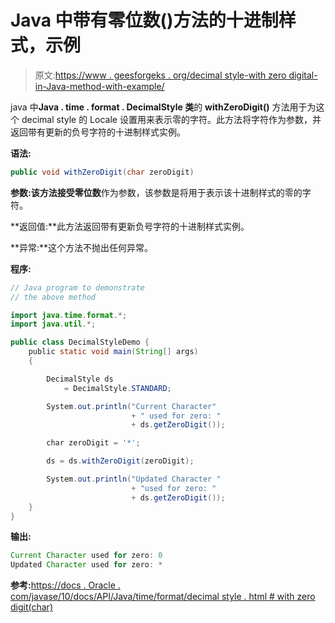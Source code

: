 # Java 中带有零位数()方法的十进制样式，示例

> 原文:[https://www . geesforgeks . org/decimal style-with zero digital-in-Java-method-with-example/](https://www.geeksforgeeks.org/decimalstyle-withzerodigit-method-in-java-with-example/)

java 中**Java . time . format . DecimalStyle 类**的 **withZeroDigit()** 方法用于为这个 decimal style 的 Locale 设置用来表示零的字符。此方法将字符作为参数，并返回带有更新的负号字符的十进制样式实例。

**语法:**

```java
public void withZeroDigit(char zeroDigit)

```

**参数:**该方法接受**零位数**作为参数，该参数是将用于表示该十进制样式的零的字符。

**返回值:**此方法返回带有更新负号字符的十进制样式实例。

**异常:**这个方法不抛出任何异常。

**程序:**

```java
// Java program to demonstrate
// the above method

import java.time.format.*;
import java.util.*;

public class DecimalStyleDemo {
    public static void main(String[] args)
    {

        DecimalStyle ds
            = DecimalStyle.STANDARD;

        System.out.println("Current Character"
                           + " used for zero: "
                           + ds.getZeroDigit());

        char zeroDigit = '*';

        ds = ds.withZeroDigit(zeroDigit);

        System.out.println("Updated Character "
                           + "used for zero: "
                           + ds.getZeroDigit());
    }
}
```

**输出:**

```java
Current Character used for zero: 0
Updated Character used for zero: *

```

**参考:**[https://docs . Oracle . com/javase/10/docs/API/Java/time/format/decimal style . html # with zero digit(char)](https://docs.oracle.com/javase/10/docs/api/java/time/format/DecimalStyle.html#withZeroDigit(char))
